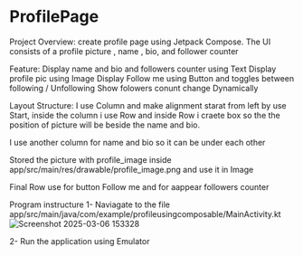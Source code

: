 # ProfilePage
Project Overview:
create profile page using Jetpack Compose. The UI consists of a profile picture , name , bio, and follower counter

Feature:
Display name and bio and followers counter using Text 
Display profile pic using Image
Display Follow me using Button and toggles between following / Unfollowing
Show folowers conunt change Dynamically

Layout Structure: 
I use Column and make alignment starat from left by use Start, inside the column i use Row and inside Row i craete box so the the position of picture will be beside the name and bio. 

I use another column for name and bio so it can be under each other 

Stored the picture with profile_image inside app/src/main/res/drawable/profile_image.png and use it in Image 

Final Row use for button Follow me and for aappear followers counter 

Program instructure
1- Naviagate to the file
app/src/main/java/com/example/profileusingcomposable/MainActivity.kt
![Screenshot 2025-03-06 153328](https://github.com/user-attachments/assets/07002ce7-3c26-44ce-9314-617798479fd8)

2- Run the application using Emulator 


